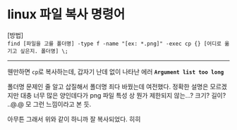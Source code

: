 # linux 파일 복사 명령어
[방법]
<br> `find [파일을 고를 폴더명] -type f -name "[ex: *.png]" -exec cp {} [어디로 옮기고 싶은지. 폴더명] \;`

---
웬만하면 `cp`로 복사하는데, 갑자기 난데 없이 나타난 에러
**`Argument list too long`**

폴더명 문제인 줄 알고 삽질해서 폴더명 죄다 바꿨는데 여전했다.
정확한 설명은 모르겠지만 대충 너무 많은 양인데다가 png 파일 특성 상 뭔가 제한되지 않는...? 크기? 길이? ..@.@ 모 그런 느낌이라고 본 듯.

아무튼 그래서 위와 같이 하니까 잘 복사되었다. 히히
